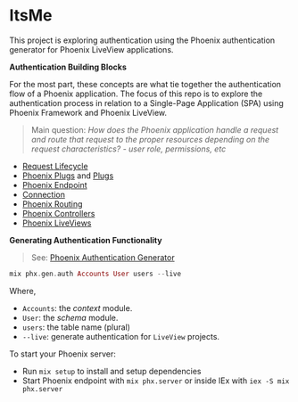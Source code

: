 # ItsMe

This project is exploring authentication using the Phoenix authentication generator for Phoenix LiveView applications.

**Authentication Building Blocks**

For the most part, these concepts are what tie together the authentication flow of a Phoenix application. The focus of this repo is to explore the authentication process in relation to a Single-Page Application (SPA) using Phoenix Framework and Phoenix LiveView.

> Main question: *How does the Phoenix application handle a request and route that request to the proper resources depending on the request characteristics? - user role, permissions, etc*

- [Request Lifecycle](https://hexdocs.pm/phoenix/request_lifecycle.html)
- [Phoenix Plugs](https://hexdocs.pm/phoenix/plug.html) and [Plugs](https://hexdocs.pm/plug/1.15.3/Plug.html)
- [Phoenix Endpoint](https://hexdocs.pm/phoenix/Phoenix.Endpoint.html)
- [Connection](https://hexdocs.pm/plug/1.15.3/Plug.Conn.html)
- [Phoenix Routing](https://hexdocs.pm/phoenix/routing.html)
- [Phoenix Controllers](https://hexdocs.pm/phoenix/controllers.html)
- [Phoenix LiveViews](https://hexdocs.pm/phoenix_live_view/Phoenix.LiveView.html)

**Generating Authentication Functionality**

> See: [Phoenix Authentication Generator](https://hexdocs.pm/phoenix/mix_phx_gen_auth.html)

```Elixir
mix phx.gen.auth Accounts User users --live
```

Where,

- `Accounts`: the *context* module.
- `User`: the *schema* module.
- `users`: the table name (plural)
- `--live`: generate authentication for `LiveView` projects.

To start your Phoenix server:

- Run `mix setup` to install and setup dependencies
- Start Phoenix endpoint with `mix phx.server` or inside IEx with `iex -S mix phx.server`
